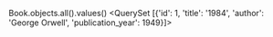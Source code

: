 Book.objects.all().values()
<QuerySet [{'id': 1, 'title': '1984', 'author': 'George Orwell', 'publication_year': 1949}]>